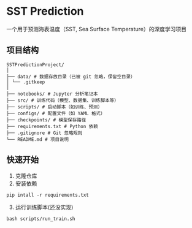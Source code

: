 # SST Prediction

一个用于预测海表温度（SST, Sea Surface Temperature）的深度学习项目

## 项目结构
```text
SSTPredictionProject/
│
├── data/ # 数据存放目录（已被 git 忽略，保留空目录）
│ └── .gitkeep
│
├── notebooks/ # Jupyter 分析笔记本
├── src/ # 训练代码（模型、数据集、训练脚本等）
├── scripts/ # 启动脚本（如训练、预测）
├── configs/ # 配置文件（如 YAML 格式）
├── checkpoints/ # 模型保存路径
├── requirements.txt # Python 依赖
├── .gitignore # Git 忽略规则
└── README.md # 项目说明
```

## 快速开始

1. 克隆仓库
2. 安装依赖
```
pip intall -r requirements.txt
```
3. 运行训练脚本(还没实现)
```
bash scripts/run_train.sh
```